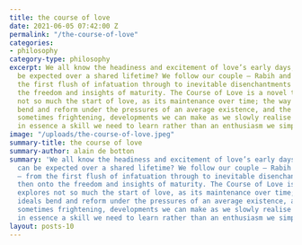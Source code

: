 ```yaml
---
title: the course of love
date: 2021-06-05 07:42:00 Z
permalink: "/the-course-of-love"
categories:
- philosophy
category-type: philosophy
excerpt: We all know the headiness and excitement of love’s early days, but what can
  be expected over a shared lifetime? We follow our couple – Rabih and Kristen – from
  the first flush of infatuation through to inevitable disenchantments and then onto
  the freedom and insights of maturity. The Course of Love is a novel that explores
  not so much the start of love, as its maintenance over time; the way our ideals
  bend and reform under the pressures of an average existence, and the magnificent,
  sometimes frightening, developments we can make as we slowly realise that love is
  in essence a skill we need to learn rather than an enthusiasm we simply experience.
image: "/uploads/the-course-of-love.jpeg"
summary-title: the course of love
summary-author: alain de botton
summary: 'We all know the headiness and excitement of love’s early days, but what
  can be expected over a shared lifetime? We follow our couple – Rabih and Kristen
  – from the first flush of infatuation through to inevitable disenchantments and
  then onto the freedom and insights of maturity. The Course of Love is a novel that
  explores not so much the start of love, as its maintenance over time; the way our
  ideals bend and reform under the pressures of an average existence, and the magnificent,
  sometimes frightening, developments we can make as we slowly realise that love is
  in essence a skill we need to learn rather than an enthusiasm we simply experience. '
layout: posts-10
---
```


